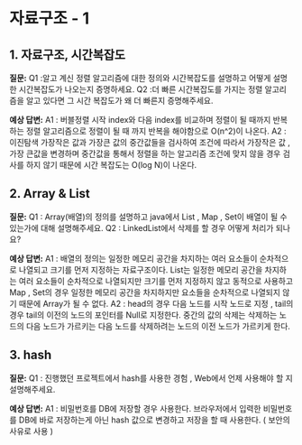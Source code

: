 # 자료구조 - 1

## 1. 자료구조, 시간복잡도

**질문:**
Q1 :알고 계신 정렬 알고리즘에 대한 정의와 시간복잡도를 설명하고 어떻게 설명한 시간복잡도가 나오는지 증명하세요.
Q2 :더 빠른 시간복잡도를 가지는 정렬 알고리즘을 알고 있다면 그 시간 복잡도가 왜 더 빠른지 증명해주세요.

**예상 답변:**
A1 : 버블정렬  시작 index와 다음 index를 비교하며 정렬이 될 때까지 반복하는 정렬 알고리즘으로 정렬이 될 때 까지 반복을 해야함으로 O(n^2)이 나온다.
A2 : 이진탐색 가장작은 값과 가장큰 값의 중간값들을 검사하여 조건에 따라서 가장작은 값 , 가장 큰값을 변경하며 중간값을 통해서 정렬을 하는 알고리즘
    조건에 맞지 않을 경우 검사를 하지 않기 때문에 시간 복잡도는 O(log N)이 나온다.
    
## 2. Array & List

**질문:**
Q1 : Array(배열)의 정의를 설명하고 java에서 List , Map , Set이 배열이 될 수 있는가에 대해 설명해주세요.
Q2 : LinkedList에서 삭제를 할 경우 어떻게 처리가 되나요?

**예상 답변:**
A1 : 배열의 정의는 일정한 메모리 공간을 차지하는 여러 요소들이 순차적으로 나열되고 크기를 먼저 지정하는 자료구조이다.
     List는 일정한 메모리 공간을 차지하는 여러 요소들이 순차적으로 나열되지만 크기를 먼저 지정하지 않고 동적으로 사용하고
     Map , Set의 경우 일정한 메모리 공간을 차지하지만 요소들을 순차적으로 나열되지 않기 때문에 Array가 될 수 없다.
A2 : head의 경우 다음 노드를 시작 노드로 지정 , tail의 경우 tail의 이전의 노드의 포인터를 Null로 지정한다.
     중간의 값의 삭제는 삭제하는 노드의 다음 노드가 가르키는 다음 노드를 삭제하려는 노드의 이전 노드가 가르키게 한다.

## 3. hash

**질문:**
Q1 : 진행했던 프로젝트에서 hash를 사용한 경험 , Web에서 언제 사용해야 할 지 설명해주세요.

**예상 답변:**
A1 : 비밀번호를 DB에 저장할 경우 사용한다. 브라우저에서 입력한 비밀번호를 DB에 바로 저장하는게 아닌 hash 값으로 변경하고 저장을 할 때 사용한다.
     ( 보안의 사유로 사용 ) 
